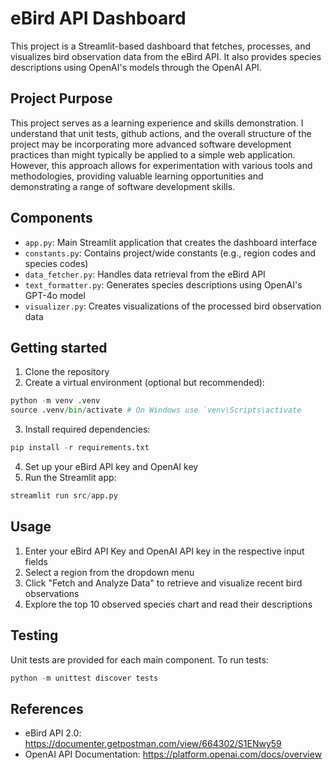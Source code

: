 # eBird API Dashboard

This project is a Streamlit-based dashboard that fetches, processes, and visualizes bird observation data from the eBird API. It also provides species descriptions using OpenAI's models through the OpenAI API.

## Project Purpose

This project serves as a learning experience and skills demonstration. I understand that unit tests, github actions, and the overall structure of the project may be incorporating more advanced software development practices than might typically be applied to a simple web application. However, this approach allows for experimentation with various tools and methodologies, providing valuable learning opportunities and demonstrating a range of software development skills.

## Components

- `app.py`: Main Streamlit application that creates the dashboard interface
- `constants.py`: Contains project/wide constants (e.g., region codes and species codes)
- `data_fetcher.py`: Handles data retrieval from the eBird API
- `text_formatter.py`: Generates species descriptions using OpenAI's GPT-4o model
- `visualizer.py`: Creates visualizations of the processed bird observation data

## Getting started

1. Clone the repository
2. Create a virtual environment (optional but recommended):

```python
python -m venv .venv
source .venv/bin/activate # On Windows use `venv\Scripts\activate
```

3. Install required dependencies:

```python
pip install -r requirements.txt
```

4. Set up your eBird API key and OpenAI key
5. Run the Streamlit app:

```python
streamlit run src/app.py
```

## Usage

1. Enter your eBird API Key and OpenAI API key in the respective input fields
2. Select a region from the dropdown menu
3. Click "Fetch and Analyze Data" to retrieve and visualize recent bird observations
4. Explore the top 10 observed species chart and read their descriptions

## Testing

Unit tests are provided for each main component. To run tests:

```python
python -m unittest discover tests
```

## References

- eBird API 2.0: https://documenter.getpostman.com/view/664302/S1ENwy59
- OpenAI API Documentation: https://platform.openai.com/docs/overview
